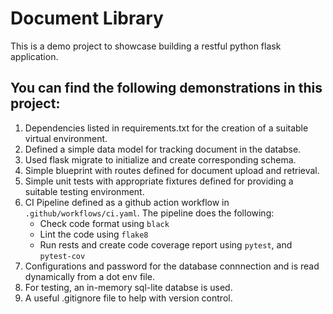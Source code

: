 # Document Library

This is a demo project to showcase building a restful python flask application.

## You can find the following demonstrations in this project:

1. Dependencies listed in requirements.txt for the creation of a suitable virtual environment.
2. Defined a simple data model for tracking document in the databse.
3. Used flask migrate to initialize and create corresponding schema.
4. Simple blueprint with routes defined for document upload and retrieval.
5. Simple unit tests with appropriate fixtures defined for providing a suitable testing environment.
6. CI Pipeline defined as a github action workflow in `.github/workflows/ci.yaml`. The pipeline does the following:
    - Check code format using `black`
    - Lint the code using `flake8`
    - Run rests and create code coverage report using `pytest`, and `pytest-cov`
7. Configurations and password for the database connnection and is read dynamically from a dot env file.
8. For testing, an in-memory sql-lite databse is used.
9. A useful .gitignore file to help with version control.
